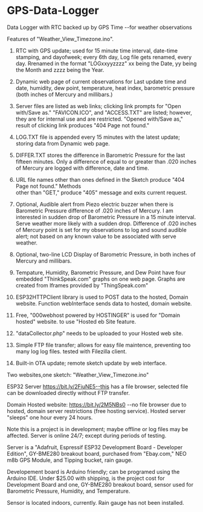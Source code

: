 # GPS-Data-Logger
Data Logger with RTC backed up by GPS Time  --for weather observations

Features of "Weather_View_Timezone.ino".

1. RTC with GPS update; used for 15 minute time interval, date-time stamping, and dayofweek; 
every 6th day, Log file gets renamed, every day.  Rrenamed in the format "LOGxxyyzzzz" 
xx being the Date, yy being the Month and zzzz being the Year. 

2. Dynamic web page of current observations for Last update time and date, humidity, dew
point, temperature, heat index, barometric pressure (both inches of Mercury and millibars.) 

3. Server files are listed as web links; clicking link prompts for "Open with/Save as."
"FAVICON.ICO", and "ACCESS.TXT" are listed; however, they are for internal use and are restricted.
"Opened with/Save as," result of clicking link produces "404 Page not found."

4. LOG.TXT file is appended every 15 minutes with the latest update; storing data from Dynamic
web page.

5. DIFFER.TXT stores the difference in Barometric Pressure for the last fifteen minutes. Only
a difference of equal to or greater than .020 inches of Mercury are logged with difference,
date and time.

6. URL file names other than ones defined in the Sketch produce "404 Page not found." Methods   
other than "GET," produce "405" message and exits current request.

7. Optional,  Audible alert from Piezo electric buzzer when there is Barometric Pressure difference of
.020 inches of Mercury. I am interested in sudden drop of Barometric Pressure in a 15 minute
interval. Serve weather more likely with a sudden drop. Difference of .020 inches of Mercury
point is set for my observations to log and sound audible alert; not based on any known value
to be associated with serve weather.

8. Optional, two-line LCD Display of Barometric Pressure, in both inches of Mercury and millibars.

9. Tempature, Humidity, Barometric Pressure, and Dew Point have four embedded "ThinkSpeak.com"
graphs on one web page. Graphs are created from Iframes provided by "ThingSpeak.com"

10. ESP32HTTPClient library is used to POST data to the hosted, Domain website.  Function 
webInterface sends data to hosted, domain website.

11. Free, "000webhost powered by HOSTINGER" is used for "Domain hosted" website.
 to use "Hosted eb Site feature.
 
12. "dataCollector.php" needs to be uploaded to your Hosted web site.

13. Simple FTP file transfer; allows for easy file maintence, preventing too many log log files.
tested with Filezilla client.

14. Built-in OTA update; remote sketch update by web interface.

Two websites,one sketch: "Weather_View_Timezone.ino"

ESP32 Server https://bit.ly/2FiuNE5--this has a file browser, selected file 
can be downloaded directly without FTP transfer.

Domain Hosted website:  https://bit.ly/2M5NBs0  --no file browser due to hosted, 
domain server restrictions (free hosting service). Hosted server "sleeps" one hour every 24 
hours.

Note this is a project is in development; maybe offline or log files may be affected.
Server is online 24/7; except during periods of testing.

Server is a "Adafruit, Espressif ESP32 Development Board - Developer Edition", GY-BME280 
breakout board, purchased from "Ebay.com," NEO m8b GPS Module, and Tipping bucket, rain gauge.

Developement board is Arduino friendly; can be programed using the Arduino IDE.
Under $25.00 with shipping, is the project cost for Development Board and one,
GY-BME280 breakout board, sensor used for Barometric Pressure, Humidity, and Temperature.

Sensor is located indoors, currently.  Rain gauge has not been installed.
